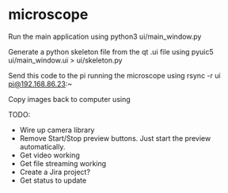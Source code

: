 # microscope

Run the main application using
python3 ui/main_window.py

Generate a python skeleton file from the qt .ui file using
pyuic5 ui/main_window.ui > ui/skeleton.py

Send this code to the pi running the microscope using
rsync -r ui pi@192.168.86.23:~

Copy images back to computer using

TODO:
- Wire up camera library
- Remove Start/Stop preview buttons. Just start the preview automatically.
- Get video working
- Get file streaming working
- Create a Jira project?
- Get status to update